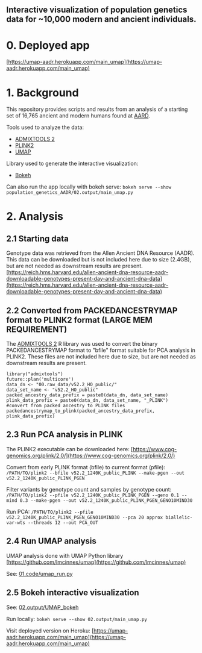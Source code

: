 

## Interactive visualization of population genetics data for \~10,000 modern and ancient individuals.

# 0. Deployed app
[https://umap-aadr.herokuapp.com/main_umap](https://umap-aadr.herokuapp.com/main_umap)

# 1. Background
This repository provides scripts and results from an analysis of a starting set of 16,765 ancient and modern humans found at [AARD](https://reich.hms.harvard.edu/allen-ancient-dna-resource-aadr-downloadable-genotypes-present-day-and-ancient-dna-data).

Tools used to analyze the data:
 - [ADMIXTOOLS 2](https://github.com/uqrmaie1/admixtools)
 - [PLINK2](https://www.cog-genomics.org/plink/2.0/)
 - [UMAP](https://github.com/lmcinnes/umap)

Library used to generate the interactive visualization:
 - [Bokeh](https://github.com/bokeh/bokeh)


Can also run the app locally with bokeh serve:
`bokeh serve --show population_genetics_AADR/02.output/main_umap.py`


# 2. Analysis

## 2.1 Starting data
Genotype data was retrieved from the Allen Ancient DNA Resource (AADR).  This data can be downloaded but is not included here due to size (2.4GB), but are not needed as downstream results are present.
[https://reich.hms.harvard.edu/allen-ancient-dna-resource-aadr-downloadable-genotypes-present-day-and-ancient-dna-data](https://reich.hms.harvard.edu/allen-ancient-dna-resource-aadr-downloadable-genotypes-present-day-and-ancient-dna-data)

## 2.2 Converted from PACKEDANCESTRYMAP format to PLINK2 format (LARGE MEM REQUIREMENT)
The [ADMIXTOOLS 2](https://github.com/uqrmaie1/admixtools) R library was used to convert the binary PACKEDANCESTRYMAP format to "bfile" format suitable for PCA analysis in PLINK2.
These files are not included here due to size, but are not needed as downstream results are present.
```
library("admixtools")
future::plan('multicore')
data_dn <- "00.raw_data/v52.2_HO_public/"
data_set_name <- "v52.2_HO_public"
packed_ancestry_data_prefix = paste0(data_dn, data_set_name)
plink_data_prefix = paste0(data_dn, data_set_name, "_PLINK")
#convert from packed ancestry to PLINK files
packedancestrymap_to_plink(packed_ancestry_data_prefix, plink_data_prefix)
```

## 2.3 Run PCA analysis in PLINK
The PLINK2 executable can be downloaded here: [https://www.cog-genomics.org/plink/2.0/](https://www.cog-genomics.org/plink/2.0/)

Convert from early PLINK format (bfile) to current format (pfile):
`/PATH/TO/plink2 --bfile v52.2_1240K_public_PLINK --make-pgen --out v52.2_1240K_public_PLINK_PGEN`

Filter variants by genotype count and samples by genotype count:
`/PATH/TO/plink2 --pfile v52.2_1240K_public_PLINK_PGEN --geno 0.1 --mind 0.3 --make-pgen --out v52.2_1240K_public_PLINK_PGEN_GENO10MIND30`

Run PCA:
`/PATH/TO/plink2 --pfile v52.2_1240K_public_PLINK_PGEN_GENO10MIND30 --pca 20 approx biallelic-var-wts --threads 12 --out PCA_OUT`


## 2.4 Run UMAP analysis
UMAP analysis done with UMAP Python library [https://github.com/lmcinnes/umap](https://github.com/lmcinnes/umap)

See: [01.code/umap_run.py](https://github.com/thirtysix/population_genetics_AADR/blob/master/01.code/umap_run.py)

## 2.5 Bokeh interactive visualization
See: [02.output/UMAP_bokeh](https://github.com/thirtysix/population_genetics_AADR/blob/master/02.output/UMAP_bokeh/main_umap.py)

Run locally: `bokeh serve --show 02.output/main_umap.py`

Visit deployed version on Heroku: [https://umap-aadr.herokuapp.com/main_umap](https://umap-aadr.herokuapp.com/main_umap)


